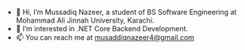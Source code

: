 - 👋 Hi, I’m Mussadiq Nazeer, a student of BS Software Engineering at Mohammad Ali Jinnah University, Karachi.
- 👀 I’m interested in .NET Core Backend Development.
- 📫 You can reach me at musaddiqnazeer4@gmail.com
